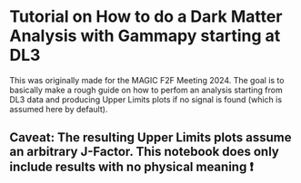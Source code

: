 # Tutorial on How to do a Dark Matter Analysis with Gammapy starting at DL3

This was originally made for the MAGIC F2F Meeting 2024. 
The goal is to basically make a rough guide on how to perfom an analysis starting from DL3 data and producing Upper Limits plots if no signal is found (which is assumed here by default).

## **Caveat: The resulting Upper Limits plots assume an arbitrary J-Factor. This notebook does only include results with no physical meaning ❗**

